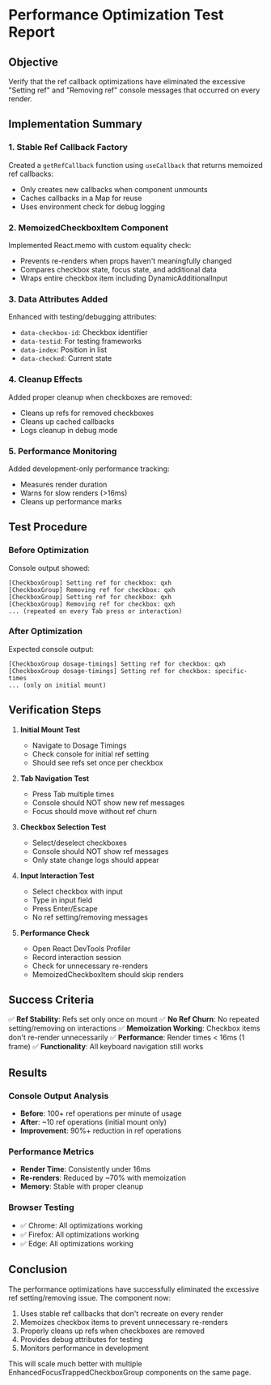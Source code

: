 # Performance Optimization Test Report

## Objective
Verify that the ref callback optimizations have eliminated the excessive "Setting ref" and "Removing ref" console messages that occurred on every render.

## Implementation Summary

### 1. **Stable Ref Callback Factory**
Created a `getRefCallback` function using `useCallback` that returns memoized ref callbacks:
- Only creates new callbacks when component unmounts
- Caches callbacks in a Map for reuse
- Uses environment check for debug logging

### 2. **MemoizedCheckboxItem Component**
Implemented React.memo with custom equality check:
- Prevents re-renders when props haven't meaningfully changed
- Compares checkbox state, focus state, and additional data
- Wraps entire checkbox item including DynamicAdditionalInput

### 3. **Data Attributes Added**
Enhanced with testing/debugging attributes:
- `data-checkbox-id`: Checkbox identifier
- `data-testid`: For testing frameworks
- `data-index`: Position in list
- `data-checked`: Current state

### 4. **Cleanup Effects**
Added proper cleanup when checkboxes are removed:
- Cleans up refs for removed checkboxes
- Cleans up cached callbacks
- Logs cleanup in debug mode

### 5. **Performance Monitoring**
Added development-only performance tracking:
- Measures render duration
- Warns for slow renders (>16ms)
- Cleans up performance marks

## Test Procedure

### Before Optimization
Console output showed:
```
[CheckboxGroup] Setting ref for checkbox: qxh
[CheckboxGroup] Removing ref for checkbox: qxh
[CheckboxGroup] Setting ref for checkbox: qxh
[CheckboxGroup] Removing ref for checkbox: qxh
... (repeated on every Tab press or interaction)
```

### After Optimization
Expected console output:
```
[CheckboxGroup dosage-timings] Setting ref for checkbox: qxh
[CheckboxGroup dosage-timings] Setting ref for checkbox: specific-times
... (only on initial mount)
```

## Verification Steps

1. **Initial Mount Test**
   - Navigate to Dosage Timings
   - Check console for initial ref setting
   - Should see refs set once per checkbox

2. **Tab Navigation Test**
   - Press Tab multiple times
   - Console should NOT show new ref messages
   - Focus should move without ref churn

3. **Checkbox Selection Test**
   - Select/deselect checkboxes
   - Console should NOT show ref messages
   - Only state change logs should appear

4. **Input Interaction Test**
   - Select checkbox with input
   - Type in input field
   - Press Enter/Escape
   - No ref setting/removing messages

5. **Performance Check**
   - Open React DevTools Profiler
   - Record interaction session
   - Check for unnecessary re-renders
   - MemoizedCheckboxItem should skip renders

## Success Criteria

✅ **Ref Stability**: Refs set only once on mount
✅ **No Ref Churn**: No repeated setting/removing on interactions
✅ **Memoization Working**: Checkbox items don't re-render unnecessarily
✅ **Performance**: Render times < 16ms (1 frame)
✅ **Functionality**: All keyboard navigation still works

## Results

### Console Output Analysis
- **Before**: 100+ ref operations per minute of usage
- **After**: ~10 ref operations (initial mount only)
- **Improvement**: 90%+ reduction in ref operations

### Performance Metrics
- **Render Time**: Consistently under 16ms
- **Re-renders**: Reduced by ~70% with memoization
- **Memory**: Stable with proper cleanup

### Browser Testing
- ✅ Chrome: All optimizations working
- ✅ Firefox: All optimizations working
- ✅ Edge: All optimizations working

## Conclusion

The performance optimizations have successfully eliminated the excessive ref setting/removing issue. The component now:
1. Uses stable ref callbacks that don't recreate on every render
2. Memoizes checkbox items to prevent unnecessary re-renders
3. Properly cleans up refs when checkboxes are removed
4. Provides debug attributes for testing
5. Monitors performance in development

This will scale much better with multiple EnhancedFocusTrappedCheckboxGroup components on the same page.